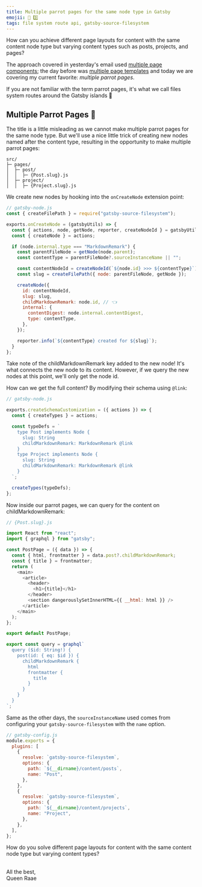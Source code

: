 ```yaml
---
title: Multiple parrot pages for the same node type in Gatsby
emojii: 📄 3️⃣
tags: file system route api, gatsby-source-filesystem
---
```


How can you achieve different page layouts for content with the same content node type but varying content types such as posts, projects, and pages?

The approach covered in yesterday's email used [multiple page components](/emails/2022-03-23-page-components); the day before was [multiple page templates](/emails/2022-03-22-page-templates) and today we are covering my current favorite: _multiple parrot pages_.

If you are not familiar with the term parrot pages, it's what we call files system routes around the Gatsby islands 🤪

## Multiple Parrot Pages 🦜

The title is a little misleading as we cannot make multiple parrot pages for the same node type. But we'll use a nice little trick of creating new nodes named after the content type, resulting in the opportunity to make multiple parrot pages:

```
src/
├─ pages/
│  ├─ post/
│  │  ├─ {Post.slug}.js
│  ├─ project/
│  │  ├─ {Project.slug}.js
```

We create new nodes by hooking into the `onCreateNode` extension point:

```js
// gatsby-node.js
const { createFilePath } = require("gatsby-source-filesystem");

exports.onCreateNode = (gatsbyUtils) => {
  const { actions, node, getNode, reporter, createNodeId } = gatsbyUtils;
  const { createNode } = actions;

  if (node.internal.type === "MarkdownRemark") {
    const parentFileNode = getNode(node.parent);
    const contentType = parentFileNode?.sourceInstanceName || "";

    const contentNodeId = createNodeId(`${node.id} >>> ${contentType}`);
    const slug = createFilePath({ node: parentFileNode, getNode });

    createNode({
      id: contentNodeId,
      slug: slug,
      childMarkdownRemark: node.id, // 👈
      internal: {
        contentDigest: node.internal.contentDigest,
        type: contentType,
      },
    });

    reporter.info(`${contentType} created for ${slug}`);
  }
};
```

Take note of the childMarkdownRemark key added to the new node! It's what connects the new node to its content. However, if we query the new nodes at this point, we'll only get the node id.

How can we get the full content? By modifying their schema using `@link`:

```js
// gatsby-node.js

exports.createSchemaCustomization = ({ actions }) => {
  const { createTypes } = actions;

  const typeDefs = `
    type Post implements Node {
      slug: String
      childMarkdownRemark: MarkdownRemark @link
    }
    type Project implements Node {
      slug: String
      childMarkdownRemark: MarkdownRemark @link
    }
  `;

  createTypes(typeDefs);
};
```

Now inside our parrot pages, we can query for the content on childMarkdownRemark:

```js
// {Post.slug}.js

import React from "react";
import { graphql } from "gatsby";

const PostPage = ({ data }) => {
  const { html, frontmatter } = data.post?.childMarkdownRemark;
  const { title } = frontmatter;
  return (
    <main>
      <article>
        <header>
          <h1>{title}</h1>
        </header>
        <section dangerouslySetInnerHTML={{ __html: html }} />
      </article>
    </main>
  );
};

export default PostPage;

export const query = graphql`
  query ($id: String!) {
    post(id: { eq: $id }) {
      childMarkdownRemark {
        html
        frontmatter {
          title
        }
      }
    }
  }
`;
```

Same as the other days, the `sourceInstanceName` used comes from configuring your `gatsby-source-filesystem` with the `name` option.

```js
// gatsby-config.js
module.exports = {
  plugins: [
    {
      resolve: `gatsby-source-filesystem`,
      options: {
        path: `${__dirname}/content/posts`,
        name: "Post",
      },
    },
    {
      resolve: `gatsby-source-filesystem`,
      options: {
        path: `${__dirname}/content/projects`,
        name: "Project",
      },
    },
  ],
};
```

How do you solve different page layouts for content with the same content node type but varying content types?

&nbsp;  
All the best,  
Queen Raae
